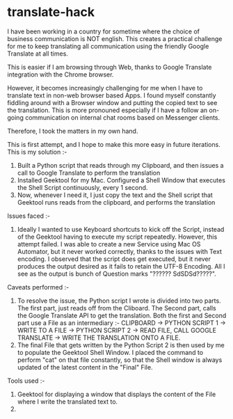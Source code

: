 # translate-hack
I have been working in a country for sometime where the choice of business communication is NOT english. This creates a practical challenge for me to keep translating all communication using the friendly Google Translate at all times.

This is easier if I am browsing through Web, thanks to Google Translate integration with the Chrome browser.

However, it becomes increasingly challenging for me when I have to translate text in non-web browser based Apps. I found myself constantly fiddling around with a Browser window and putting the copied text to see the translation. This is more pronouned especially if I have a follow an on-going communication on internal chat rooms based on Messenger clients.

Therefore, I took the matters in my own hand. 

This is first attempt, and I hope to make this more easy in future iterations. This is my solution :-

1. Built a Python script that reads through my Clipboard, and then issues a call to Google Translate to perform the translation
2. Installed Geektool for my Mac. Configured a Shell Window that executes the Shell Script continuously, every 1 second.
3. Now, whenever I need it, I just copy the text and the Shell script that Geektool runs reads from the clipboard, and performs the translation

Issues faced :-
1. Ideally I wanted to use Keyboard shortcuts to kick off the Script, instead of the Geektool having to execute my script repeatedly. However, this attempt failed. I was able to create a new Service using Mac OS Automator, but it never worked correctly, thanks to the issues with Text encoding. I observed that the script does get executed, but it never produces the output desired as it fails to retain the UTF-8 Encoding. All I see as the output is bunch of Question marks "?????? SdSDSd?????". 

Caveats performed :-
1. To resolve the issue, the Python script I wrote is divided into two parts. The first part, just reads off from the Cliboard. The Second part, calls the Google Translate API to get the translation. Both the first and Second part use a File as an intermediary :- CLIPBOARD -> PYTHON SCRIPT 1 -> WRITE TO A FILE -> PYTHON SCRIPT 2 -> READ FILE, CALL GOOGLE TRANSLATE -> WRITE THE TRANSLATION ONTO A FILE.
2. The final File that gets written by the Python Script 2 is then used by me to populate the Geektool Shell Window. I placed the command to perform "cat" on that file constantly, so that the Shell window is always updated of the latest content in the "Final" File.

Tools used :-
1. Geektool for displaying a window that displays the content of the File where I write the translated text to. 
2. 
